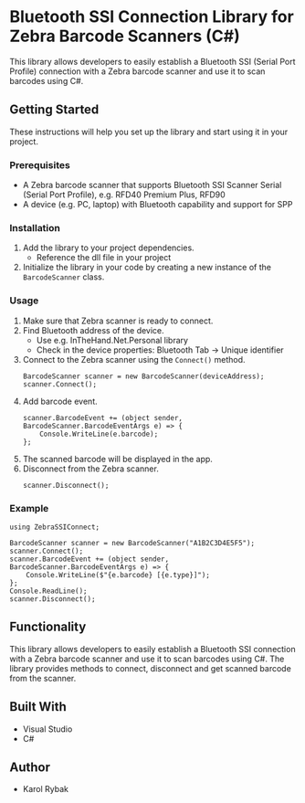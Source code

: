 # Bluetooth SSI Connection Library for Zebra Barcode Scanners (C#)

This library allows developers to easily establish a Bluetooth SSI (Serial Port Profile) connection with a Zebra barcode scanner and use it to scan barcodes using C#.

## Getting Started

These instructions will help you set up the library and start using it in your project.

### Prerequisites

* A Zebra barcode scanner that supports Bluetooth SSI Scanner Serial (Serial Port Profile), e.g. RFD40 Premium Plus, RFD90
* A device (e.g. PC, laptop) with Bluetooth capability and support for SPP

### Installation

1. Add the library to your project dependencies.
   * Reference the dll file in your project
2. Initialize the library in your code by creating a new instance of the `BarcodeScanner` class.

### Usage

1. Make sure that Zebra scanner is ready to connect.
2. Find Bluetooth address of the device.
   * Use e.g. InTheHand.Net.Personal library
   * Check in the device properties: Bluetooth Tab -> Unique identifier
3. Connect to the Zebra scanner using the `Connect()` method.
   ```
   BarcodeScanner scanner = new BarcodeScanner(deviceAddress);
   scanner.Connect();
   ```
4. Add barcode event.
   ```
   scanner.BarcodeEvent += (object sender, BarcodeScanner.BarcodeEventArgs e) => {
       Console.WriteLine(e.barcode);
   };
   ```
5. The scanned barcode will be displayed in the app.
6. Disconnect from the Zebra scanner.
   ```
   scanner.Disconnect();
   ```

### Example
```
using ZebraSSIConnect;

BarcodeScanner scanner = new BarcodeScanner("A1B2C3D4E5F5");
scanner.Connect();
scanner.BarcodeEvent += (object sender, BarcodeScanner.BarcodeEventArgs e) => {
    Console.WriteLine($"{e.barcode} [{e.type}]");
};
Console.ReadLine();
scanner.Disconnect();
```

## Functionality

This library allows developers to easily establish a Bluetooth SSI connection with a Zebra barcode scanner and use it to scan barcodes using C#. The library provides methods to connect, disconnect and get scanned barcode from the scanner.

## Built With

* Visual Studio
* C#

## Author

* Karol Rybak
